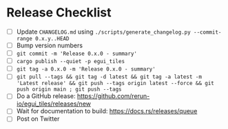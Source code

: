# Release Checklist

* [ ] Update `CHANGELOG.md` using `./scripts/generate_changelog.py --commit-range 0.x.y..HEAD`
* [ ] Bump version numbers
* [ ] `git commit -m 'Release 0.x.0 - summary'`
* [ ] `cargo publish --quiet -p egui_tiles`
* [ ] `git tag -a 0.x.0 -m 'Release 0.x.0 - summary'`
* [ ] `git pull --tags && git tag -d latest && git tag -a latest -m 'Latest release' && git push --tags origin latest --force && git push origin main ; git push --tags`
* [ ] Do a GitHub release: https://github.com/rerun-io/egui_tiles/releases/new
* [ ] Wait for documentation to build: https://docs.rs/releases/queue
* [ ] Post on Twitter
